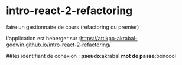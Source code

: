 # intro-react-2-refactoring
faire un gestionnaire de  cours (refactoring du premier)

l'application est heberger sur :https://attikpo-akrabal-godwin.github.io/intro-react-2-refactoring/

##les identifiant de conexion :
**pseudo**:akrabal
**mot de passe**:boncool
